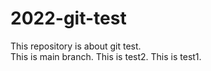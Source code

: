 # 2022-git-test
This repository is about git test.<br>
This is main branch.
This is test2.
This is test1.